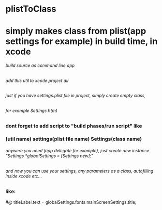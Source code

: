 # plistToClass
# simply makes class from plist(app settings for example) in build time, in xcode


###### build source as command line app
###### add this util to xcode project dir

###### just if you have settings.plist file in project, simply create empty class,
###### for example Settings.h(m) 
### dont forget to add script to "build phases/run script" like 
### (util name) settings(plist file name) Settings(class name)
###### anywere you need (app delegate for example), just create new instance "Settings *globalSettings = [Settings new];"
###### and now you can use your settings, any parameters as a class, autofilling inside xcode etc...
### like:
#@ titleLabel.text =  globalSettings.fonts.mainScreenSettings.title;
